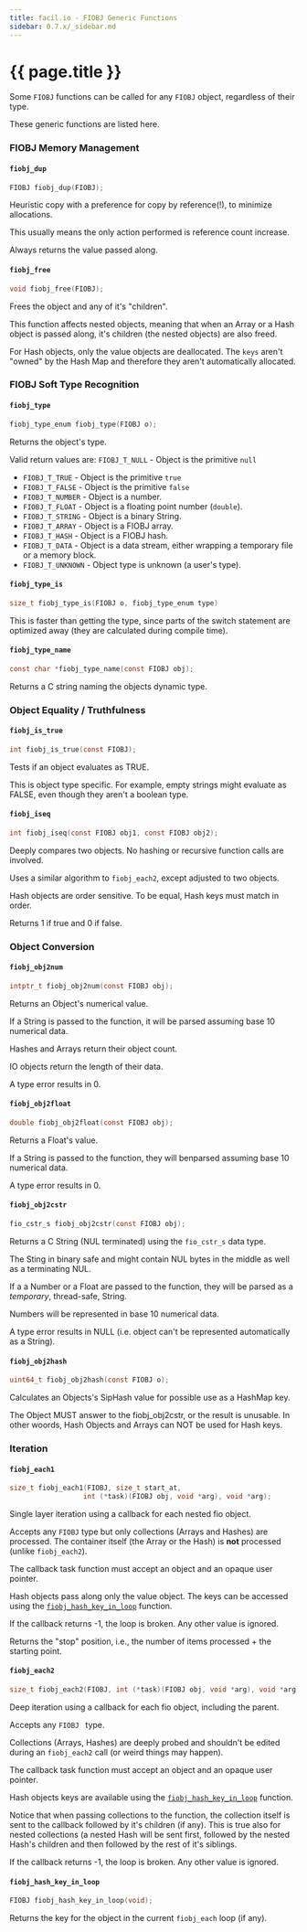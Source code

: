 ```yaml
---
title: facil.io - FIOBJ Generic Functions
sidebar: 0.7.x/_sidebar.md
---
```

# {{ page.title }}

Some `FIOBJ` functions can be called for any `FIOBJ` object, regardless of their type.

These generic functions are listed here.


### FIOBJ Memory Management

#### `fiobj_dup`

```c
FIOBJ fiobj_dup(FIOBJ);
```

Heuristic copy with a preference for copy by reference(!), to minimize allocations.

This usually means the only action performed is reference count increase.

Always returns the value passed along.

#### `fiobj_free`

```c
void fiobj_free(FIOBJ);
```

Frees the object and any of it's "children".

This function affects nested objects, meaning that when an Array or a Hash object is passed along, it's children (the nested objects) are also freed.

For Hash objects, only the value objects are deallocated. The `keys` aren't "owned" by the Hash Map and therefore they aren't automatically allocated.

### FIOBJ Soft Type Recognition

#### `fiobj_type`

```c
fiobj_type_enum fiobj_type(FIOBJ o);
```

Returns the object's type.

Valid return values are:
`FIOBJ_T_NULL` - Object is the primitive `null`
* `FIOBJ_T_TRUE` - Object is the primitive `true` 
* `FIOBJ_T_FALSE` - Object is the primitive `false` 
* `FIOBJ_T_NUMBER` - Object is a number.
* `FIOBJ_T_FLOAT` - Object is a floating point number (`double`).
* `FIOBJ_T_STRING` - Object is a binary String.
* `FIOBJ_T_ARRAY` - Object is a FIOBJ array.
* `FIOBJ_T_HASH` - Object is a FIOBJ hash.
* `FIOBJ_T_DATA` - Object is a data stream, either wrapping a temporary file or a memory block.
* `FIOBJ_T_UNKNOWN` - Object type is unknown (a user's type).

#### `fiobj_type_is`

```c
size_t fiobj_type_is(FIOBJ o, fiobj_type_enum type)
```

This is faster than getting the type, since parts of the switch statement are optimized away (they are calculated during compile time).

#### `fiobj_type_name`

```c
const char *fiobj_type_name(const FIOBJ obj);
```
Returns a C string naming the objects dynamic type.

### Object Equality / Truthfulness

#### `fiobj_is_true`

```c
int fiobj_is_true(const FIOBJ);
```

Tests if an object evaluates as TRUE.

This is object type specific. For example, empty strings might evaluate as FALSE, even though they aren't a boolean type.

#### `fiobj_iseq`

```c
int fiobj_iseq(const FIOBJ obj1, const FIOBJ obj2);
```

Deeply compares two objects. No hashing or recursive function calls are
involved.

Uses a similar algorithm to `fiobj_each2`, except adjusted to two objects.

Hash objects are order sensitive. To be equal, Hash keys must match in order.

Returns 1 if true and 0 if false.

### Object Conversion

#### `fiobj_obj2num`

```c
intptr_t fiobj_obj2num(const FIOBJ obj);
```

Returns an Object's numerical value.

If a String is passed to the function, it will be parsed assuming base 10
numerical data.

Hashes and Arrays return their object count.

IO objects return the length of their data.

A type error results in 0.

#### `fiobj_obj2float`

```c
double fiobj_obj2float(const FIOBJ obj);
```

Returns a Float's value.

If a String is passed to the function, they will benparsed assuming base 10
numerical data.

A type error results in 0.

#### `fiobj_obj2cstr`

```c
fio_cstr_s fiobj_obj2cstr(const FIOBJ obj);
```

Returns a C String (NUL terminated) using the `fio_cstr_s` data type.

The Sting in binary safe and might contain NUL bytes in the middle as well as
a terminating NUL.

If a a Number or a Float are passed to the function, they
will be parsed as a *temporary*, thread-safe, String.

Numbers will be represented in base 10 numerical data.

A type error results in NULL (i.e. object can't be represented automatically as a String).

#### `fiobj_obj2hash`

```c
uint64_t fiobj_obj2hash(const FIOBJ o);
```

Calculates an Objects's SipHash value for possible use as a HashMap key.

The Object MUST answer to the fiobj_obj2cstr, or the result is unusable. In other woords, Hash Objects and Arrays can NOT be used for Hash keys.

### Iteration

#### `fiobj_each1`

```c
size_t fiobj_each1(FIOBJ, size_t start_at,
                  int (*task)(FIOBJ obj, void *arg), void *arg);

```

Single layer iteration using a callback for each nested fio object.

Accepts any `FIOBJ` type but only collections (Arrays and Hashes) are
processed. The container itself (the Array or the Hash) is **not** processed
(unlike `fiobj_each2`).

The callback task function must accept an object and an opaque user pointer.

Hash objects pass along only the value object. The keys can be accessed using the [`fiobj_hash_key_in_loop`](#fiobj_hash_key_in_loop) function.

If the callback returns -1, the loop is broken. Any other value is ignored.

Returns the "stop" position, i.e., the number of items processed + the
starting point.

#### `fiobj_each2`

```c
size_t fiobj_each2(FIOBJ, int (*task)(FIOBJ obj, void *arg), void *arg);
```

Deep iteration using a callback for each fio object, including the parent.

Accepts any `FIOBJ ` type.

Collections (Arrays, Hashes) are deeply probed and shouldn't be edited
during an `fiobj_each2` call (or weird things may happen).

The callback task function must accept an object and an opaque user pointer.

Hash objects keys are available using the [`fiobj_hash_key_in_loop`](#fiobj_hash_key_in_loop) function.

Notice that when passing collections to the function, the collection itself
is sent to the callback followed by it's children (if any). This is true also
for nested collections (a nested Hash will be sent first, followed by the
nested Hash's children and then followed by the rest of it's siblings.

If the callback returns -1, the loop is broken. Any other value is ignored.

#### `fiobj_hash_key_in_loop`

```c
FIOBJ fiobj_hash_key_in_loop(void);
```

Returns the key for the object in the current `fiobj_each` loop (if any).
